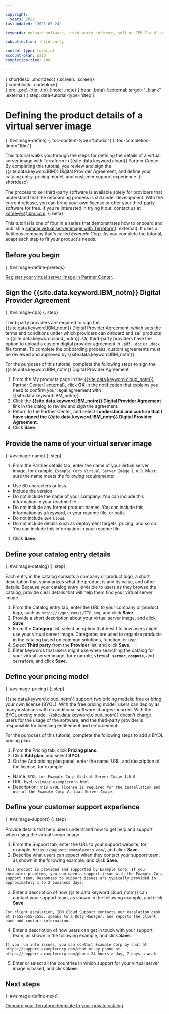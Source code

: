 ```yaml
---

copyright:
  years: 2021
lastupdated: "2021-05-24"

keywords: onboard software, third-party software, sell on IBM Cloud, partner center, virtual server image, virtual machine image, image, vm, vsi, product details, catalog entry, support, pricing, BYOL, terraform, catalog

subcollection: third-party

content-type: tutorial
account-plan: paid
completion-time: 10m 

---
```


{:shortdesc: .shortdesc}
{:screen: .screen}  
{:codeblock: .codeblock}  
{:pre: .pre}
{:tip: .tip}
{:note: .note}
{:beta: .beta}
{:external: target="_blank" .external}
{:step: data-tutorial-type='step'} 


# Defining the product details of a virtual server image
{: #vsimage-define}
{: toc-content-type="tutorial"} 
{: toc-completion-time="10m"} 

This tutorial walks you through the steps for defining the details of a virtual server image with Terraform in {{site.data.keyword.cloud}} Partner Center. By completing this tutorial, you review and sign the {{site.data.keyword.IBM}} Digital Provider Agreement, and define your catalog entry, pricing model, and customer support experience. 
{: shortdesc}

The process to sell third-party software is available solely for providers that understand that the onboarding process is still under development. With the current release, you can bring your own license or offer your third-party software for free. If you’re interested in trying it out, contact us at kdmeyer@ibm.com.
{: beta}

This tutorial is one of four in a series that demonstrates how to onboard and publish a [sample virtual server image with Terraform](https://github.com/IBM-Cloud/isv-vsi-product-deploy-sample/tree/v1.0){: external}. It uses a fictitious company that's called *Example Corp*. As you complete the tutorial, adapt each step to fit your product's needs.

## Before you begin
{: #vsimage-define-prereqs}

[Register your virtual server image in Partner Center](/docs/third-party?topic=third-party-vsimage-register).

## Sign the {{site.data.keyword.IBM_notm}} Digital Provider Agreement
{: #vsimage-dpa}
{: step}

Third-party providers are required to sign the {{site.data.keyword.IBM_notm}} Digital Provider Agreement, which sets the terms and conditions under which providers can onboard and sell products in {{site.data.keyword.cloud_notm}}. Or, third-party providers have the option to upload a custom digital provider agreement in `.pdf`, `.doc` or `.docx` file format. To complete the onboarding process, custom agreements must be reviewed and approved by {{site.data.keyword.IBM_notm}}.

For the purposes of this tutorial, complete the following steps to sign the {{site.data.keyword.IBM_notm}} Digital Provider Agreement. 

1. From the My products page in the [{{site.data.keyword.cloud_notm}} Partner Center](https://cloud.ibm.com/partner-center/sell){ external}, click **OK** in the notification that explains you need to confirm your legal agreement with {{site.data.keyword.IBM_notm}}.
1. Click the **{{site.data.keyword.IBM_notm}} Digital Provider Agreement** link in the dialog to review and sign the agreement. 
1. Return to the Partner Center, and select **I understand and confirm that I have signed the {{site.data.keyword.IBM_notm}} Digital Provider Agreement**.
1. Click **Save**. 

## Provide the name of your virtual server image
{: #vsimage-name}
{: step}

1. From the Partner details tab, enter the name of your virtual server image, for example, `Example Corp Virtual Server Image 1.0.0`. Make sure the name meets the following requirements:
  
  * Use 60 characters or less.
  * Include the version.
  * Do not include the name of your company. You can include this information in your readme file.
  * Do not include any former product names. You can include this information as a keyword, in your readme file, or both.
  * Do not include `IBM Cloud`. 
  * Do not include details such as deployment targets, pricing, and so on. You can include this information in your readme file.   

1. Click **Save**.

## Define your catalog entry details
{: #vsimage-catalog}
{: step}

Each entry in the catalog consists a company or product logo, a short description that summarizes what the product is and its value, and other details. Because your catalog entry is visible to users as they browse the catalog, provide clear details that will help them find your virtual server image. 

1. From the Catalog entry tab, enter the URL to your company or product logo, such as `http://svgur.com/i/TTP.svg`, and click **Save**.
1. Provide a short description about your virtual server image, and click **Save**.
1. From the **Category** list, select an option that best fits how users might use your virtual server image. Categories are used to organize products in the catalog based on common solutions, function, or use.
1. Select **Third party** from the **Provider** list, and click **Save**.
1. Enter keywords that users might use when searching the catalog for your virtual server image, for example, **`virtual server`**, **`compute`**, and **`terraform`**, and click **Save**.

## Define your pricing model
{: #vsimage-pricing}
{: step}

{{site.data.keyword.cloud_notm}} support two pricing models: free or bring your own license (BYOL). With the free pricing model, users can deploy as many instances with no additional software charges incurred. With the BYOL pricing model, {{site.data.keyword.cloud_notm}} doesn't charge users for the usage of the software, and the third-party provider is responsible for licensing entitlement and enforcement. 

For the purposes of this tutorial, complete the following steps to add a BYOL pricing plan. 

1. From the Pricing tab, click **Pricing plans**.
1. Click **Add plan**, and select **BYOL**.
1. On the Add pricing plan panel, enter the name, URL, and description of the license, for example: 

  * Name: `BYOL for Example Corp Virtual Server Image 1.0.0`
  * URL: `byol.vsimage.examplecorp.html`
  * Description: `This BYOL license is required for the installation and use of the Example Corp Virtual Server Image.`

## Define your customer support experience
{: #vsimage-support}
{: step}

Provide details that help users understand how to get help and support when using the virtual server image.

1. From the Support tab, enter the URL to your support website, for example, `https://support.examplecorp.com/`, and click **Save**.
2. Describe what users can expect when they contact your support team, as shown in the following example, and click **Save**.

  `This product is provided and supported by Example Corp. If you encounter problems, you can open a support issue with the Example Corp support team. Responses to support issues are typically provided in approximately 1 to 2 business days.`
  
3. Enter a description of how {{site.data.keyword.cloud_notm}} can contact your support team, as shown in the following example, and click **Save**.

  `For client escalation, IBM Cloud Support contacts our escalation desk at 1-555-555-5555, speaks to a Duty Manager, and reports the client name and contact information.`
  
4. Enter a description of how users can get in touch with your support team, as shown in the following example, and click **Save**.

  `If you run into issues, you can contact Example Corp by chat at https://support.examplecorp.com/chat or by phone at https://support.examplecorp.com/phone 24 hours a day, 7 days a week.`

5. Enter or select all the countries in which support for your virtual server image is based, and click **Save**.

## Next steps
{: #vsimage-define-next}

[Onboard your Terraform template to your private catalog](/docs/third-party?topic=third-party-vsimage-onboard). 







